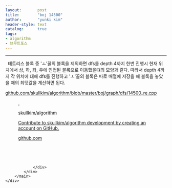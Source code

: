 ```yaml
---
layout:       post
title:        "boj 14500"
author:       "yunki kim"
header-style: text
catalog:      true
tags: 
- algorithm
- 브루트포스
---
```


<head></head>
<body id="tt-body-page" class="">
<div id="wrap" class="wrap-right">
    <div id="container">
        <main class="main ">
            <div class="area-main">
                <div class="area-view">
                    <div class="article-header"></div>
                    <hr>
                    <div class="article-view">
                        <div class="contents_style">
                            <p>&nbsp; 테트리스 블록 중 'ㅗ'꼴의 블록을 제외하면 dfs를 depth 4까지 한번 진행시 현재 위치에서 상, 하, 좌, 우에 인접된 블록으로 이동했을떄의 모양과 같다. 따라서 depth 4까지 각 위치에 대해 dfs를 진행하고 'ㅗ'꼴의 블록은 따로 배열에 저장을 해 블록을 놓았을 때의 최댓값을 계산하면 된다.</p>
<p><a href="https://github.com/skullkim/algorithm/blob/master/boj/graph/dfs/14500_re.cpp" target="_blank" rel="noopener">github.com/skullkim/algorithm/blob/master/boj/graph/dfs/14500_re.cpp</a></p>
<figure id="og_1613045643598" contenteditable="false" data-ke-type="opengraph" data-og-type="object" data-og-title="skullkim/algorithm" data-og-description="Contribute to skullkim/algorithm development by creating an account on GitHub." data-og-host="github.com" data-og-source-url="https://github.com/skullkim/algorithm/blob/master/boj/graph/dfs/14500_re.cpp" data-og-url="https://github.com/skullkim/algorithm" data-og-image="https://scrap.kakaocdn.net/dn/o6Ke5/hyJevPoiQN/7uqhMJaITrQ1HdUuYrMIa1/img.jpg?width=400&amp;height=400&amp;face=0_0_400_400"><a href="https://github.com/skullkim/algorithm/blob/master/boj/graph/dfs/14500_re.cpp" target="_blank" rel="noopener" data-source-url="https://github.com/skullkim/algorithm/blob/master/boj/graph/dfs/14500_re.cpp">
<div class="og-image" style="background-image: url('https://scrap.kakaocdn.net/dn/o6Ke5/hyJevPoiQN/7uqhMJaITrQ1HdUuYrMIa1/img.jpg?width=400&amp;height=400&amp;face=0_0_400_400');">&nbsp;</div>
<div class="og-text">
<p class="og-title">skullkim/algorithm</p>
<p class="og-desc">Contribute to skullkim/algorithm development by creating an account on GitHub.</p>
<p class="og-host">github.com</p>
</div>
</a></figure>
<p>&nbsp;</p>
                        </div>
                        <br>
                        <div class="tags"></div>
                    </div>
                    
                </div>
            </div>
        </main>
    </div>
</div>


</body>